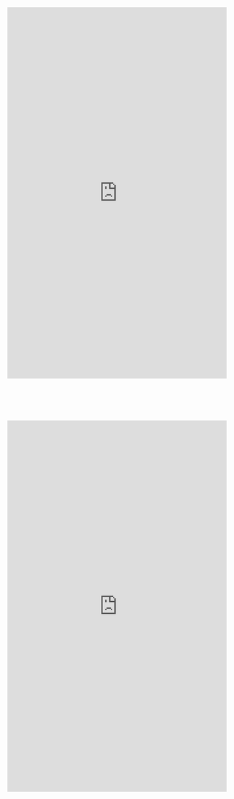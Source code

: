 <embed src="https://physics-notes.github.io/Web/Classical-mechanics-II/Classical-mechanics.pdf" width="100%" height="850px"/>

<br/><br/>
<br/><br/>

<embed src="https://physics-notes.github.io/Web/Classical-mechanics-II/Summary.pdf" width="100%" height="850px"/>
